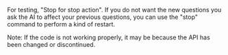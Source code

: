 For testing, "Stop for stop action".
If you do not want the new questions you ask the AI ​​to affect your previous questions, you can use the "stop" command to perform a kind of restart.

Note: If the code is not working properly, it may be because the API has been changed or discontinued.
